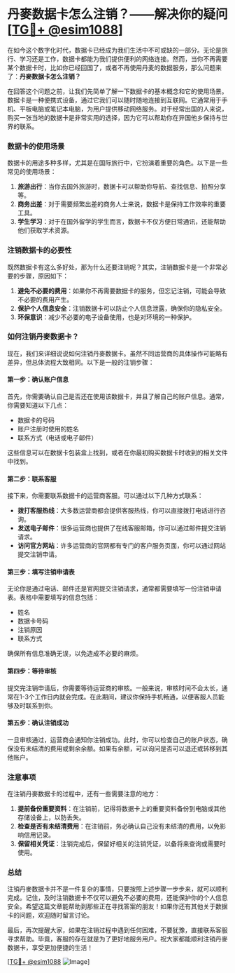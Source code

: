 # 丹麥数据卡怎么注销？——解决你的疑问[[TG💪+ @esim1088](https://t.me/s/esim1088)]

在如今这个数字化时代，数据卡已经成为我们生活中不可或缺的一部分。无论是旅行、学习还是工作，数据卡都能为我们提供便利的网络连接。然而，当你不再需要某个数据卡时，比如你已经回国了，或者不再使用丹麦的数据服务，那么问题来了：**丹麥数据卡怎么注销？**

在回答这个问题之前，让我们先简单了解一下数据卡的基本概念和它的使用场景。数据卡是一种便携式设备，通过它我们可以随时随地连接到互联网。它通常用于手机、平板电脑或笔记本电脑，为用户提供移动网络服务。对于经常出国的人来说，购买一张当地的数据卡是非常实用的选择，因为它可以帮助你在异国他乡保持与世界的联系。

### 数据卡的使用场景

数据卡的用途多种多样，尤其是在国际旅行中，它扮演着重要的角色。以下是一些常见的使用场景：

1. **旅游出行**：当你去国外旅游时，数据卡可以帮助你导航、查找信息、拍照分享等。
2. **商务出差**：对于需要频繁出差的商务人士来说，数据卡是保持工作效率的重要工具。
3. **学生学习**：对于在国外留学的学生而言，数据卡不仅方便日常通讯，还能帮助他们获取学术资源。

### 注销数据卡的必要性

既然数据卡有这么多好处，那为什么还要注销呢？其实，注销数据卡是一个非常必要的步骤，原因如下：

1. **避免不必要的费用**：如果你不再需要数据卡的服务，但忘记注销，可能会导致不必要的费用产生。
2. **保护个人信息安全**：注销数据卡可以防止个人信息泄露，确保你的隐私安全。
3. **环保意识**：减少不必要的电子设备使用，也是对环境的一种保护。

### 如何注销丹麥数据卡？

现在，我们来详细说说如何注销丹麥数据卡。虽然不同运营商的具体操作可能略有差异，但总体流程大致相同。以下是一般的注销步骤：

#### 第一步：确认账户信息

首先，你需要确认自己是否还在使用该数据卡，并且了解自己的账户信息。通常，你需要知道以下几点：

- 数据卡的号码
- 账户注册时使用的姓名
- 联系方式（电话或电子邮件）

这些信息可以在数据卡包装盒上找到，或者在你最初购买数据卡时收到的相关文件中找到。

#### 第二步：联系客服

接下来，你需要联系数据卡的运营商客服。可以通过以下几种方式联系：

- **拨打客服热线**：大多数运营商都会提供客服热线，你可以直接拨打电话进行咨询。
- **发送电子邮件**：很多运营商也提供了在线客服邮箱，你可以通过邮件提交注销请求。
- **访问官方网站**：许多运营商的官网都有专门的客户服务页面，你可以通过网站提交注销申请。

#### 第三步：填写注销申请表

无论你是通过电话、邮件还是官网提交注销请求，通常都需要填写一份注销申请表。表格中需要填写的信息包括：

- 姓名
- 数据卡号码
- 注销原因
- 联系方式

确保所有信息准确无误，以免造成不必要的麻烦。

#### 第四步：等待审核

提交完注销申请后，你需要等待运营商的审核。一般来说，审核时间不会太长，通常在1-3个工作日内就会完成。在此期间，建议你保持手机畅通，以便客服人员能够及时联系到你。

#### 第五步：确认注销成功

一旦审核通过，运营商会通知你注销成功。此时，你可以检查自己的账户状态，确保没有未结清的费用或剩余余额。如果有余额，可以询问是否可以退还或转移到其他账户。

### 注意事项

在注销丹麥数据卡的过程中，还有一些需要注意的地方：

1. **提前备份重要资料**：在注销前，记得将数据卡上的重要资料备份到电脑或其他存储设备上，以防丢失。
2. **检查是否有未结清费用**：在注销前，务必确认自己没有未结清的费用，以免影响信用记录。
3. **保留相关凭证**：注销完成后，保留好相关的注销凭证，以备将来查询或需要时使用。

### 总结

注销丹麥数据卡并不是一件复杂的事情，只要按照上述步骤一步步来，就可以顺利完成。记住，及时注销数据卡不仅可以避免不必要的费用，还能保护你的个人信息安全。希望这篇文章能帮助到那些正在寻找答案的朋友！如果你还有其他关于数据卡的问题，欢迎随时留言讨论。

最后，再次提醒大家，如果在注销过程中遇到任何困难，不要犹豫，直接联系客服寻求帮助。毕竟，客服的存在就是为了更好地服务用户。祝大家都能顺利注销丹麥数据卡，享受更加便捷的生活！

[[TG💪+ @esim1088](https://t.me/s/esim1088) ![Image](https://i.postimg.cc/4NQfJmqS/Snipaste-2025-05-13-00-14-12.png)]